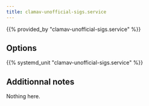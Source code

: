 ```yaml
---
title: clamav-unofficial-sigs.service
---
```


{{% provided_by "clamav-unofficial-sigs.service" %}}

## Options

{{% systemd_unit "clamav-unofficial-sigs.service" %}}

## Additionnal notes

Nothing here.